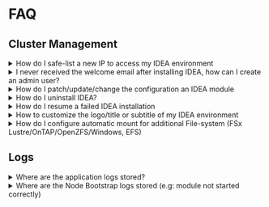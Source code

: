 # FAQ

## Cluster Management

<details>

<summary>How do I safe-list a new IP to access my IDEA environment</summary>

To safelist a new IP, navigate to VPC > Managed Prefix List and add your new entry into the Prefix List created by IDEA.

Alternatively, you can run the following `idea-admin.sh` command:

```
./idea-admin.sh utils cluster-prefix-list add-entry
  --cluster-name <CLUSTER_NAME> \
  --aws-region <REGION> \
  --cidr x.x.x.x/x \ 
  --description '<DESCRIPTION>'
```

</details>

<details>

<summary>I never received the welcome email after installing IDEA, how can I create an admin user?</summary>

Run the following commands to create a new admin user via IDEA APIs

<pre class="language-bash"><code class="lang-bash">IDEA_ADMIN_USER="username"
IDEA_ADMIN_USER_PASSWORD="password"
IDEA_USER_EMAIL_ADDRESS="email_address"
IDEA_CLUSTER_NAME="idea-xxx"
IDEA_DEPLOYMENT_REGION="region where you deployed IDEA"

# Retrieve Client ID
CLIENT_ID_ARN=$(./idea-admin.sh config show \
--query "cluster-manager.client_id" \
--cluster-name $IDEA_CLUSTER_NAME \
--aws-region $IDEA_DEPLOYMENT_REGION \
--format raw)

CLIENT_ID=$(aws secretsmanager get-secret-value --secret-id $CLIENT_ID_ARN --query "SecretString" --output text --region $IDEA_DEPLOYMENT_REGION)# Retrieve Client Secret

# Retrieve Client secret
CLIENT_SECRET_ARN=$(./idea-admin.sh config show \
--query "cluster-manager.client_secret" \
--cluster-name $IDEA_CLUSTER_NAME \
--aws-region $IDEA_DEPLOYMENT_REGION \
--format raw)

CLIENT_SECRET=$(aws secretsmanager get-secret-value --secret-id $CLIENT_SECRET_ARN --query "SecretString" --output text --region $IDEA_DEPLOYMENT_REGION)

# Retrieve Cognito URL
COGNITO_USER_POOL=$(./idea-admin.sh config show \
--query "identity-provider.cognito.domain_url" \
--cluster-name $IDEA_CLUSTER_NAME \
--aws-region $IDEA_DEPLOYMENT_REGION \
--format raw)

# Retrieve ALB endpoint
IDEA_ALB=$(./idea-admin.sh config show \
--query "cluster.load_balancers.external_alb.load_balancer_dns_name" \
--cluster-name $IDEA_CLUSTER_NAME \
--aws-region $IDEA_DEPLOYMENT_REGION \
--format raw)

# Generate Authorization Header (remove -w 0 if using Mac)
AUTHORIZATION_HEADER=$(echo -n $CLIENT_ID:$CLIENT_SECRET | base64 -w 0)
<strong>
</strong><strong># Request Bearer
</strong>curl --silent --insecure --location --request POST "$COGNITO_USER_POOL/oauth2/token" \
--header "Authorization: Basic $AUTHORIZATION_HEADER" \
--header "Content-Type: application/x-www-form-urlencoded" \
--data-urlencode "grant_type=client_credentials" \
--data-urlencode "scope=cluster-manager/read cluster-manager/write" > .bearer

# Bearer output is stored as text file in order to use -r. File is removed shortly after
BEARER=$(cat .bearer | jq -r ".access_token")

rm -rf .bearer
<strong>
</strong><strong># Create Admin User
</strong>curl --silent --insecure --location --request POST "https://$IDEA_ALB/cluster-manager/api/v1" \
--header "Authorization: Bearer $BEARER" \
--header "Content-Type: application/json" \
--data-raw '{
"header": {
"namespace": "Accounts.CreateUser"
},
"payload": {
"user": {
"username": "'$IDEA_ADMIN_USER'",
"password": "'$IDEA_ADMIN_USER_PASSWORD'",
"email": "'$IDEA_USER_EMAIL_ADDRESS'",
"additional_groups": ["managers-cluster-group", "administrators-cluster-group]
},
"email_verified": true
}
}'
</code></pre>

</details>

<details>

<summary>How do I patch/update/change the configuration  an IDEA module</summary>

See [update-idea-cluster](../first-time-users/cluster-operations/update-idea-cluster/ "mention")

</details>

<details>

<summary>How do I uninstall IDEA?</summary>

See [uninstall-idea.md](../first-time-users/cluster-operations/uninstall-idea.md "mention")

</details>

<details>

<summary>How do I resume a failed IDEA installation</summary>

See [#how-do-i-resume-a-failed-installation](faq.md#how-do-i-resume-a-failed-installation "mention")

</details>

<details>

<summary>How to customize the logo/title or subtitle of my IDEA environment</summary>

The logo, title and subtitle of the Web Portal can be customized using configurations.

![](https://confluence.amazon.com/download/attachments/108564578/Screen%20Shot%202022-07-11%20at%207.49.14%20AM.png?version=2\&modificationDate=1657551271000\&api=v2)

### Defaults <a href="#customizelogo-titleandsubtitle-defaults" id="customizelogo-titleandsubtitle-defaults"></a>

* title - Integrated Digital Engineering on AWS (IDEA)
* logo - IDEA Default Logo
* subtitle - \<cluster-name> (\<aws-region>)

### Customization <a href="#customizelogo-titleandsubtitle-customization" id="customizelogo-titleandsubtitle-customization"></a>

#### Logo <a href="#customizelogo-titleandsubtitle-logo" id="customizelogo-titleandsubtitle-logo"></a>

Logo can be customized by uploading appropriate logo file to the cluster's S3 Bucket. Copy the S3 object key and run the below command:

```bash
./idea-admin.sh config \
set Key=cluster-manager.web_portal.logo,Type=string,Value=assets/logo.png \
--cluster-name <CLUSTER_NAME> \
--aws-region <REGION>
```

#### Title <a href="#customizelogo-titleandsubtitle-title" id="customizelogo-titleandsubtitle-title"></a>

Title can be customized by running the below command:

```bash
./idea-admin.sh config \ 
  set "Key=cluster-manager.web_portal.title,Type=string,Value=My Company" \
  --cluster-name <CLUSTER_NAME> \
  --aws-region <REGION>
```

#### Subtitle <a href="#customizelogo-titleandsubtitle-subtitle" id="customizelogo-titleandsubtitle-subtitle"></a>

Subtitle can be customized by running the below command:

```bash
./idea-admin.sh config \
  set "Key=cluster-manager.web_portal.subtitle,Type=string,Value=R&D Cluster" \
  --cluster-name <CLUSTER_NAME> \
  --aws-region <REGION>


```

</details>

<details>

<summary>How do I configure automatic mount for additional File-system (FSx Lustre/OnTAP/OpenZFS/Windows, EFS)</summary>

See [Shared Storage](https://app.gitbook.com/o/ewXgnQpSEObr0Vh0WSOj/s/5SSt4opQQGbm5tAfuEqy/ "mention") module

</details>



## Logs

<details>

<summary>Where are the application logs stored?</summary>

IDEA modules such as cluster-manager, virtual-desktop-controller and scheduler run a python based application server.

The application server logs are available under: **/opt/idea/app/logs**

All logs will be available in **application.log**. In rare occasions, few logs may be available under **stdout.log**.

Logging can configured per application server using IDEA Cluster Configuration. Below is the logging configuration for cluster-manager:

```
./idea-admin.sh config show \
  --cluster-name <CLUSTER_NAME> \
  --aws-region <REGION> \
  --query "cluster-manager.logging.*"
+-----------------------------------------------+--------------------+---------+
| Key                                           | Value              | Version |
+-----------------------------------------------+--------------------+---------+
| cluster-manager.logging.default_log_file_name | application.log    |    1    |
| cluster-manager.logging.logs_directory        | /opt/idea/app/logs |    1    |
| cluster-manager.logging.profile               | production         |    1    |
+-----------------------------------------------+--------------------+---------+
```

</details>

<details>

<summary>Where are the Node Bootstrap logs stored (e.g: module not started correctly)</summary>

Log in to the EC2 machine and check the logs under /root/boostrap/logs.&#x20;

All infrastructure nodes such as directoryservice (openldap-server), scheduler, bastion-host, virtual-desktop controller use a standard directory structure during bootstrap.

</details>

